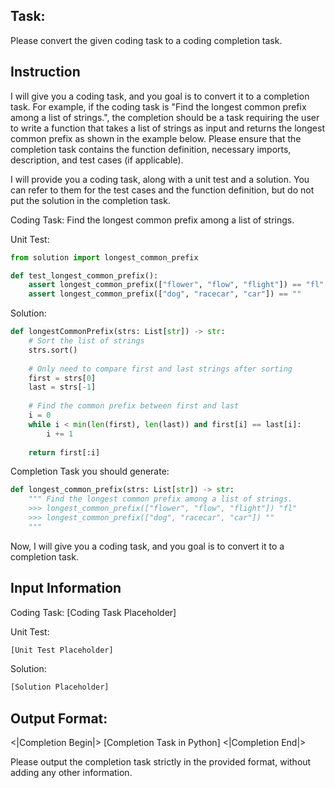 ## Task:
Please convert the given coding task to a coding completion task.

## Instruction

I will give you a coding task, and you goal is to convert it to a completion task. For example, if the coding task is "Find the longest common prefix among a list of strings.", the completion should be a task requiring the user to write a function that takes a list of strings as input and returns the longest common prefix as shown in the example below. Please ensure that the completion task contains the function definition, necessary imports, description, and test cases (if applicable). 

I will provide you a coding task, along with a unit test and a solution. You can refer to them for the test cases and the function definition, but do not put the solution in the completion task.

Coding Task: Find the longest common prefix among a list of strings.

Unit Test:
```python
from solution import longest_common_prefix

def test_longest_common_prefix():
    assert longest_common_prefix(["flower", "flow", "flight"]) == "fl"
    assert longest_common_prefix(["dog", "racecar", "car"]) == ""
```

Solution:
```python
def longestCommonPrefix(strs: List[str]) -> str:
    # Sort the list of strings
    strs.sort()
    
    # Only need to compare first and last strings after sorting
    first = strs[0]
    last = strs[-1]
    
    # Find the common prefix between first and last
    i = 0
    while i < min(len(first), len(last)) and first[i] == last[i]:
        i += 1
    
    return first[:i]
```

Completion Task you should generate:
```python
def longest_common_prefix(strs: List[str]) -> str:
    """ Find the longest common prefix among a list of strings.
    >>> longest_common_prefix(["flower", "flow", "flight"]) "fl"
    >>> longest_common_prefix(["dog", "racecar", "car"]) ""
    """
```

Now, I will give you a coding task, and you goal is to convert it to a completion task.
## Input Information

Coding Task: [Coding Task Placeholder]

Unit Test: 
```python
[Unit Test Placeholder]
```

Solution: 
```python
[Solution Placeholder]
```

## Output Format:
<|Completion Begin|>
[Completion Task in Python]
<|Completion End|>

Please output the completion task strictly in the provided format, without adding any other information.
